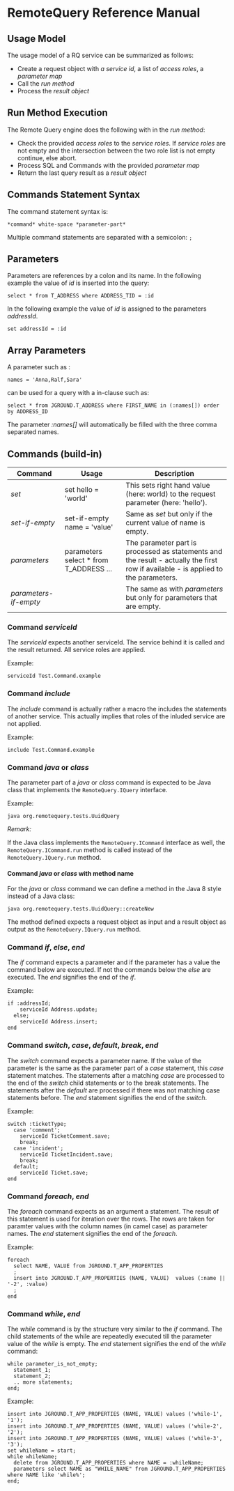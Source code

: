 # RemoteQuery Reference Manual

## Usage Model

The usage model of a RQ service can be summarized as follows:


* Create a request object with _a service id_, a list of _access roles_, a _parameter map_
* Call the _run method_
* Process the _result object_

## Run Method Execution

The Remote Query engine does the following with in the _run method_:

* Check the provided _access roles_ to the _service roles_. If _service roles_ are not empty and the intersection between the two role list is not empty continue, else abort.
* Process SQL and Commands with the provided _parameter map_
* Return the last query result as a _result object_



## Commands Statement Syntax

The command statement syntax is:

```
*command* white-space *parameter-part*

```

Multiple command statements are separated with a semicolon: `;`


## Parameters

Parameters are references by a colon and its name.
In the following example the value of *id* is inserted into the query:


```
select * from T_ADDRESS where ADDRESS_TID = :id

```
In the following example the value of *id* is assigned to the parameters *addressId*.

```
set addressId = :id

```

## Array Parameters

A parameter such as :

```
names = 'Anna,Ralf,Sara'
``` 
can be used for a query with a in-clause such as:

```
select * from JGROUND.T_ADDRESS where FIRST_NAME in (:names[]) order by ADDRESS_ID
```
The parameter *:names[]* will automatically be filled with the three comma separated names.


## Commands (build-in)

Command | Usage| Description
--- | --- | ---
*set*  | set hello = 'world' | This sets right hand value (here: world) to the request parameter (here: 'hello').
*set-if-empty* | set-if-empty name = 'value' | Same as *set* but only if the current value of name is empty.
*parameters*  | parameters select * from T_ADDRESS ... | The parameter part is processed as statements and the result - actually the first row if available - is applied to the parameters.
*parameters-if-empty*  |   | The same as with *parameters* but only for parameters that are empty.

### Command *serviceId* 

The *serviceId* expects another serviceId. The service behind it is called and the result returned. All service roles are applied.

Example:

```
serviceId Test.Command.example

```


### Command *include* 

The *include* command is actually rather a macro the includes the statements of another service. This actually implies that roles of the
inluded service are not applied.


Example:

```
include Test.Command.example

```


### Command *java* or *class* 

The parameter part of a *java* or *class* command 
is expected to be Java class that implements the `RemoteQuery.IQuery` interface.



Example:

```
java org.remotequery.tests.UuidQuery
```

*Remark:*

If the Java class implements the `RemoteQuery.ICommand` interface as well, the `RemoteQuery.ICommand.run` method is called instead of the `RemoteQuery.IQuery.run` method.

#### Command *java* or *class*  with method name

For the *java* or *class* command we can define a method in the Java 8 style instead of a Java class:

```
java org.remotequery.tests.UuidQuery::createNew
```

The method defined expects a request object as input and a result object as output as the `RemoteQuery.IQuery.run` method.





### Command *if*, *else*, *end* 

The *if* command expects a parameter and if the parameter has a value the command below are executed. If not the commands below the *else* are executed. The *end*  signifies the end of the *if*.

Example:

```
if :addressId;
    serviceId Address.update;
  else;
    serviceId Address.insert;
end
```

### Command *switch*, *case*, *default*, *break*, *end* 

The *switch* command expects a parameter name. If the value of the parameter is the same as the parameter part of a *case* statement, this *case* statement matches. The statements after a matching *case* are processed to the end of the *switch* child statements or to the break statements. The statements after the *default* are processed if there was not matching case statements before. The *end* statement signifies the end of the *switch*.

Example:

```
switch :ticketType;
  case 'comment';    
    serviceId TicketComment.save;
    break;
  case 'incident';    
    serviceId TicketIncident.save;
    break;
  default;    
    serviceId Ticket.save;
end  
```


### Command *foreach*, *end* 

The *foreach* command expects as an argument a statement. The result of this statement is used for iteration over the rows. The rows are taken for paramter values with the column names (in camel case) as parameter names. The *end* statement signifies the end of the *foreach*.

Example:

```
foreach 
  select NAME, VALUE from JGROUND.T_APP_PROPERTIES 
  ;
  insert into JGROUND.T_APP_PROPERTIES (NAME, VALUE)  values (:name || '-2', :value)
  ;
end
```




### Command *while*, *end* 

The *while* command is by the structure very similar to the *if* command. 
The child statements of the while are repeatedly executed till the parameter 
value of the *while* is empty. The *end* statement signifies the end of the *while* command:

```
while parameter_is_not_empty;
  statement_1;
  statement_2;
  .. more statements;
end;
```

Example:

```
insert into JGROUND.T_APP_PROPERTIES (NAME, VALUE) values ('while-1', '1');
insert into JGROUND.T_APP_PROPERTIES (NAME, VALUE) values ('while-2', '2');
insert into JGROUND.T_APP_PROPERTIES (NAME, VALUE) values ('while-3', '3');
set whileName = start;
while whileName;
  delete from JGROUND.T_APP_PROPERTIES where NAME = :whileName;
  parameters select NAME as "WHILE_NAME" from JGROUND.T_APP_PROPERTIES where NAME like 'while%';
end;
```

